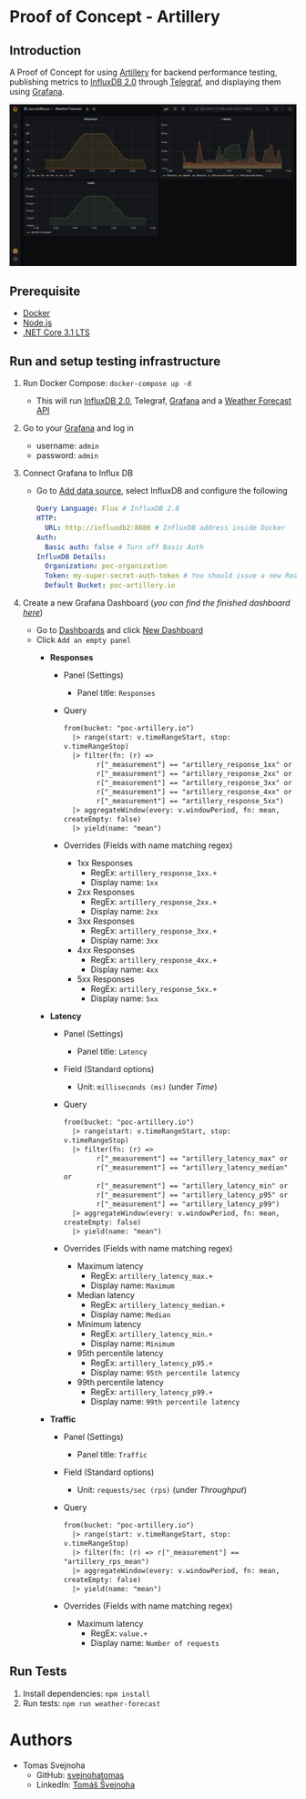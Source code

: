 # Proof of Concept - Artillery

## Introduction
A Proof of Concept for using [Artillery](https://artillery.io/) for backend performance testing, publishing metrics to [InfluxDB 2.0](https://docs.influxdata.com/influxdb/v2.0/get-started/) through [Telegraf](https://www.influxdata.com/time-series-platform/telegraf/), and displaying them using [Grafana](https://grafana.com/).

![Grafana dashboard](./docs/img/GrafanaDashboard.png)

## Prerequisite
- [Docker](https://www.docker.com/)
- [Node.js](https://nodejs.org/en/)
- [.NET Core 3.1 LTS](https://dotnet.microsoft.com/download/dotnet/3.1)

## Run and setup testing infrastructure
1. Run Docker Compose: ```docker-compose up -d```
   - This will run [InfluxDB 2.0](http://localhost:8086), Telegraf, [Grafana](http://localhost:3000/) and a [Weather Forecast API](http://localhost:5000/weatherForecast)

2. Go to your [Grafana](http://localhost:3000/) and log in
   - username: `admin`
   - password: `admin`

3. Connect Grafana to Influx DB
   - Go to [Add data source](http://localhost:3000/datasources/new), select InfluxDB and configure the following

      ```yaml
      Query Language: Flux # InfluxDB 2.0
      HTTP:
        URL: http://influxdb2:8086 # InfluxDB address inside Docker
      Auth:
        Basic auth: false # Turn off Basic Auth
      InfluxDB Details:
        Organization: poc-organization
        Token: my-super-secret-auth-token # You should issue a new Read-Only access token for Grafana in your InfluxDB
        Default Bucket: poc-artillery.io
      ```

4. Create a new Grafana Dashboard (_you can find the finished dashboard [here](./templates/grafana/dashboard-weather-forecast.json)_)
    - Go to [Dashboards](http://localhost:3000/dashboards) and click [New Dashboard](http://localhost:3000/dashboard/new)
    - Click `Add an empty panel`
      - **Responses**
        - Panel (Settings)
          - Panel title: `Responses`
        - Query

          ```
          from(bucket: "poc-artillery.io")
            |> range(start: v.timeRangeStart, stop: v.timeRangeStop)
            |> filter(fn: (r) =>
                  r["_measurement"] == "artillery_response_1xx" or
                  r["_measurement"] == "artillery_response_2xx" or
                  r["_measurement"] == "artillery_response_3xx" or
                  r["_measurement"] == "artillery_response_4xx" or
                  r["_measurement"] == "artillery_response_5xx")
            |> aggregateWindow(every: v.windowPeriod, fn: mean, createEmpty: false)
            |> yield(name: "mean")
          ```

        - Overrides (Fields with name matching regex)
          - 1xx Responses
            - RegEx: `artillery_response_1xx.+`
            - Display name: `1xx`
          - 2xx Responses
            - RegEx: `artillery_response_2xx.+`
            - Display name: `2xx`
          - 3xx Responses
            - RegEx: `artillery_response_3xx.+`
            - Display name: `3xx`
          - 4xx Responses
            - RegEx: `artillery_response_4xx.+`
            - Display name: `4xx`
          - 5xx Responses
            - RegEx: `artillery_response_5xx.+`
            - Display name: `5xx`

      - **Latency**
        - Panel (Settings)
          - Panel title: `Latency`
        - Field (Standard options)
          - Unit: `milliseconds (ms)` (under _Time_)
        - Query

          ```
          from(bucket: "poc-artillery.io")
            |> range(start: v.timeRangeStart, stop: v.timeRangeStop)
            |> filter(fn: (r) =>
                  r["_measurement"] == "artillery_latency_max" or
                  r["_measurement"] == "artillery_latency_median" or
                  r["_measurement"] == "artillery_latency_min" or
                  r["_measurement"] == "artillery_latency_p95" or
                  r["_measurement"] == "artillery_latency_p99")
            |> aggregateWindow(every: v.windowPeriod, fn: mean, createEmpty: false)
            |> yield(name: "mean")
          ```

        - Overrides (Fields with name matching regex)
          - Maximum latency
            - RegEx: `artillery_latency_max.+`
            - Display name: `Maximum`
          - Median latency
            - RegEx: `artillery_latency_median.+`
            - Display name: `Median`
          - Minimum latency
            - RegEx: `artillery_latency_min.+`
            - Display name: `Minimum`
          - 95th percentile latency
            - RegEx: `artillery_latency_p95.+`
            - Display name: `95th percentile latency`
          - 99th percentile latency
            - RegEx: `artillery_latency_p99.+`
            - Display name: `99th percentile latency`

      - **Traffic**
        - Panel (Settings)
          - Panel title: `Traffic`
        - Field (Standard options)
          - Unit: `requests/sec (rps)` (under _Throughput_)
        - Query

          ```
          from(bucket: "poc-artillery.io")
            |> range(start: v.timeRangeStart, stop: v.timeRangeStop)
            |> filter(fn: (r) => r["_measurement"] == "artillery_rps_mean")
            |> aggregateWindow(every: v.windowPeriod, fn: mean, createEmpty: false)
            |> yield(name: "mean")
          ```

        - Overrides (Fields with name matching regex)
          - Maximum latency
            - RegEx: `value.+`
            - Display name: `Number of requests`

## Run Tests
1. Install dependencies: ```npm install```
2. Run tests: ```npm run weather-forecast```

# Authors
- Tomas Svejnoha
  - GitHub: [svejnohatomas](https://github.com/svejnohatomas)
  - LinkedIn: [Tomáš Švejnoha](https://www.linkedin.com/in/tomas-svejnoha/)
